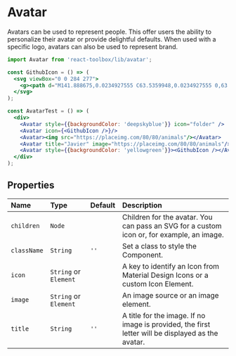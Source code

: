 # Avatar

Avatars can be used to represent people. This offer users the ability to personalize their avatar or provide delightful defaults. When used with a specific logo, avatars can also be used to represent brand.

<!-- example -->
```jsx
import Avatar from 'react-toolbox/lib/avatar';

const GithubIcon = () => (
  <svg viewBox="0 0 284 277">
    <g><path d="M141.888675,0.0234927555 C63.5359948,0.0234927555 0,63.5477395 0,141.912168 C0,204.6023 40.6554239,257.788232 97.0321356,276.549924 C104.12328,277.86336 106.726656,273.471926 106.726656,269.724287 C106.726656,266.340838 106.595077,255.16371 106.533987,243.307542 C67.0604204,251.890693 58.7310279,226.56652 58.7310279,226.56652 C52.2766299,210.166193 42.9768456,205.805304 42.9768456,205.805304 C30.1032937,196.998939 43.9472374,197.17986 43.9472374,197.17986 C58.1953153,198.180797 65.6976425,211.801527 65.6976425,211.801527 C78.35268,233.493192 98.8906827,227.222064 106.987463,223.596605 C108.260955,214.426049 111.938106,208.166669 115.995895,204.623447 C84.4804813,201.035582 51.3508808,188.869264 51.3508808,134.501475 C51.3508808,119.01045 56.8936274,106.353063 65.9701981,96.4165325 C64.4969882,92.842765 59.6403297,78.411417 67.3447241,58.8673023 C67.3447241,58.8673023 79.2596322,55.0538738 106.374213,73.4114319 C117.692318,70.2676443 129.83044,68.6910512 141.888675,68.63701 C153.94691,68.6910512 166.09443,70.2676443 177.433682,73.4114319 C204.515368,55.0538738 216.413829,58.8673023 216.413829,58.8673023 C224.13702,78.411417 219.278012,92.842765 217.804802,96.4165325 C226.902519,106.353063 232.407672,119.01045 232.407672,134.501475 C232.407672,188.998493 199.214632,200.997988 167.619331,204.510665 C172.708602,208.913848 177.243363,217.54869 177.243363,230.786433 C177.243363,249.771339 177.078889,265.050898 177.078889,269.724287 C177.078889,273.500121 179.632923,277.92445 186.825101,276.531127 C243.171268,257.748288 283.775,204.581154 283.775,141.912168 C283.775,63.5477395 220.248404,0.0234927555 141.888675,0.0234927555" /></g>
  </svg>
);

const AvatarTest = () => (
  <div>
    <Avatar style={{backgroundColor: 'deepskyblue'}} icon="folder" />
    <Avatar icon={<GithubIcon />}/>
    <Avatar><img src="https://placeimg.com/80/80/animals"/></Avatar>
    <Avatar title="Javier" image="https://placeimg.com/80/80/animals"/>
    <Avatar style={{backgroundColor: 'yellowgreen'}}><GithubIcon /></Avatar>
  </div>
);
```

## Properties

| Name          | Type                    | Default     | Description|
|:-----|:-----|:-----|:-----|
| `children`    | `Node`                  |             | Children for the avatar. You can pass an SVG for a custom icon or, for example, an image.|
| `className`   | `String`                | `''`        | Set a class to style the Component.|
| `icon`        | `String` or `Element`   |             | A key to identify an Icon from Material Design Icons or a custom Icon Element.|
| `image`       | `String` or `Element`   |             | An image source or an image element. |
| `title`       | `String`                | `''`        | A title for the image. If no image is provided, the first letter will be displayed as the avatar. |
